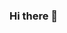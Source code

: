 ### Hi there 👋

<!--
**sabiramhaida/sabiramhaida** is a ✨ _special_ ✨ repository because its `README.md` (this file) appears on your GitHub profile.

I am a software engineering student at ENSEEIHT, Toulouse  from Morocco 🇲🇦, Passioante about problem solving  & Algorithms, with a constantly growing love for new technologies.
<details open>
  <summary><b>I am currently working with</b> 👇</summary>

  <br/>


</details>

<details>
  <summary><b>Statistics</b> 📈</summary>

  <div align="center">
  
  <a href="https://github.com/sabiramhaida">
    <img align="center" src="https://github-readme-stats.vercel.app/api?username=sabiramhaida&count_private=true&include_all_commits=true&show_icons=true&hide_border=true" alt="Sabir's github stats" />
  </a>
  
  <a href="https://github.com/sabiramhaida">
    <img align="center" src="https://github-readme-stats.vercel.app/api/top-langs?username=sabiramhaida&layout=compact&hide_border=true" alt="Top Langs" />
  </a>
  
  <br/>
  <br/>
  
  ![visitors](https://visitor-badge.glitch.me/badge?page_id=sabiramhaida)

  </div>
</details>

Feel free to reach me at [amhaida.sabir@gmail.com](mailto:contact.axel.dev@gmail.com).
